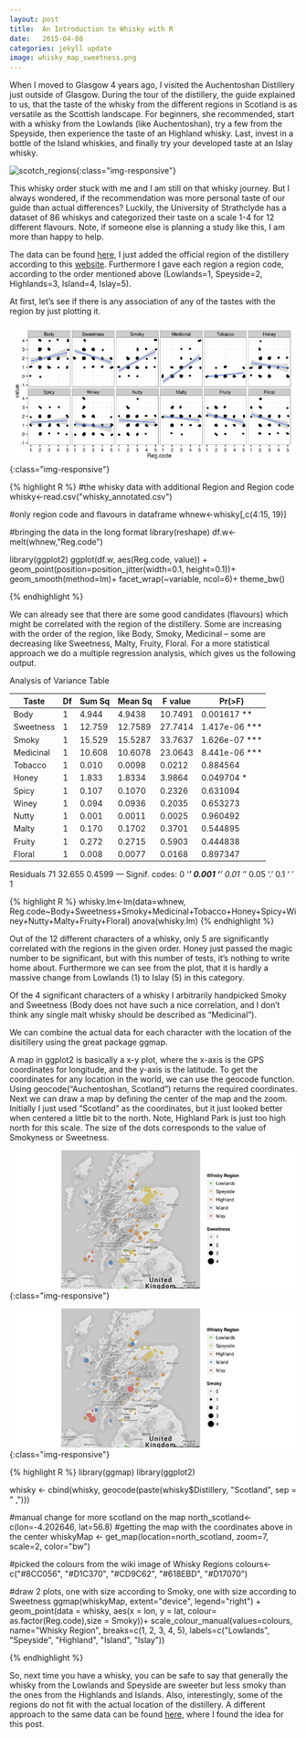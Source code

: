 ```yaml
---
layout: post
title:  An Introduction to Whisky with R
date:   2015-04-08
categories: jekyll update
image: whisky_map_sweetness.png
---
```

When I moved to Glasgow 4 years ago, I visited the Auchentoshan Distillery just outside of Glasgow. During the tour of the distillery, the guide explained to us, that the taste of the whisky from the different regions in Scotland is as versatile as the Scottish landscape. For beginners, she recommended, start with a whisky from the Lowlands (like Auchentoshan), try a few from the Speyside, then experience the taste of an Highland whisky. Last, invest in a bottle of the Island whiskies, and finally try your developed taste at an Islay whisky.

![scotch_regions](https://upload.wikimedia.org/wikipedia/commons/f/fd/Scotch_regions.svg){:class="img-responsive"}

This whisky order stuck with me and I am still on that whisky journey. But I always wondered, if the recommendation was more personal taste of our guide than actual differences? Luckily, the University of Strathclyde has a dataset of 86 whiskys and categorized their taste on a scale 1-4 for 12 different flavours. Note, if someone else is planning a study like this, I am more than happy to help.

The data can be found [here][data], I just added the official region of the distillery according to this [website][regions]. Furthermore I gave each region a region code, according to the order mentioned above (Lowlands=1, Speyside=2, Highlands=3, Island=4, Islay=5).

At first, let’s see if there is any association of any of the tastes with the region by just plotting it.

![whisky_corr](/assets/whisky/whisky_flavour_corr.png){:class="img-responsive"}

{% highlight R %}
#the whisky data with additional Region and Region code
whisky<-read.csv("whisky_annotated.csv")
 
#only region code and flavours in dataframe
whnew<-whisky[,c(4:15, 19)]
 
#bringing the data in the long format
library(reshape)
df.w<- melt(whnew,"Reg.code")
 
library(ggplot2)
ggplot(df.w, aes(Reg.code, value)) +
  geom_point(position=position_jitter(width=0.1, height=0.1))+
  geom_smooth(method=lm)+
  facet_wrap(~variable, ncol=6)+
  theme_bw()

{% endhighlight %}

We can already see that there are some good candidates (flavours) which might be correlated with the region of the distillery. Some are increasing with the order of the region, like Body, Smoky, Medicinal – some are decreasing like Sweetness, Malty, Fruity, Floral. For a more statistical approach we do a multiple regression analysis, which gives us the following output.

Analysis of Variance Table

Taste| Df| Sum Sq| Mean Sq| F value|    Pr(>F)
------- | ---- | ----| ------ | ------ | -------- 
Body       |1  |4.944  |4.9438 |10.7491  |0.001617 **
Sweetness  |1 |12.759 |12.7589 |27.7414 |1.417e-06 ***
Smoky      |1 |15.529 |15.5287 |33.7637 |1.626e-07 ***
Medicinal  |1 |10.608 |10.6078 |23.0643 |8.441e-06 ***
Tobacco    |1  |0.010  |0.0098  |0.0212  |0.884564
Honey      |1  |1.833  |1.8334  |3.9864  |0.049704 *
Spicy      |1  |0.107  |0.1070  |0.2326  |0.631094
Winey      |1  |0.094  |0.0936  |0.2035  |0.653273
Nutty      |1  |0.001  |0.0011  |0.0025  |0.960492
Malty      |1  |0.170  |0.1702  |0.3701  |0.544895
Fruity     |1  |0.272  |0.2715  |0.5903  |0.444838
Floral     |1  |0.008  |0.0077  |0.0168  |0.897347

Residuals 71 32.655  0.4599
—
Signif. codes:  0 ‘***’ 0.001 ‘**’ 0.01 ‘*’ 0.05 ‘.’ 0.1 ‘ ’ 1

{% highlight R %}
whisky.lm<-lm(data=whnew, Reg.code~Body+Sweetness+Smoky+Medicinal+Tobacco+Honey+Spicy+Winey+Nutty+Malty+Fruity+Floral)
anova(whisky.lm)
{% endhighlight %}

Out of the 12 different characters of a whisky, only 5 are significantly correlated with the regions in the given order. Honey just passed the magic number to be significant, but with this number of tests, it’s nothing to write home about. Furthermore we can see from the plot, that it is hardly a massive change from Lowlands (1) to Islay (5) in this category.

Of the 4 significant characters of a whisky I arbitrarily handpicked Smoky and Sweetness (Body does not have such a nice correlation, and I don’t think any single malt whisky should be described as “Medicinal”).

We can combine the actual data for each character with the location of the disitillery using the great package ggmap.

A map in ggplot2 is basically a x-y plot, where the x-axis is the GPS coordinates for longitude, and the y-axis is the latitude. To get the coordinates for any location in the world, we can use the geocode function. Using geocode(“Auchentoshan, Scotland”) returns the required coordinates. Next we can draw a map by defining the center of the map and the zoom. Initially I just used “Scotland” as the coordinates, but it just looked better when centered a little bit to the north. Note, Highland Park is just too high north for this scale.
The size of the dots corresponds to the value of Smokyness or Sweetness.

![whisky_sweet](/assets/whisky/whisky_map_sweetness.png){:class="img-responsive"}

![whisky_smoky](/assets/whisky/whisky_map_smoky.png){:class="img-responsive"}


{% highlight R %}
library(ggmap)
library(ggplot2)
 
whisky <- cbind(whisky, geocode(paste(whisky$Distillery, "Scotland", sep = " ,")))
 
#manual change for more scotland on the map
north_scotland<-c(lon=-4.202646, lat=56.8)
#getting the map with the coordinates above in the center
whiskyMap <- get_map(location=north_scotland, zoom=7, scale=2, color="bw")
 
#picked the colours from the wiki image of Whisky Regions
colours<-c("#8CC056", "#D1C370", "#CD9C62", "#618EBD", "#D17070")
 
#draw 2 plots, one with size according to Smoky, one with size according to Sweetness
ggmap(whiskyMap, extent="device", legend="right") +
  geom_point(data = whisky, aes(x = lon, y = lat, colour= as.factor(Reg.code),size = Smoky))+
  scale_colour_manual(values=colours,
                      name="Whisky Region",
                      breaks=c(1, 2, 3, 4, 5),
                      labels=c("Lowlands", "Speyside", "Highland", "Island", "Islay"))

{% endhighlight %}

So, next time you have a whisky, you can be safe to say that generally the whisky from the Lowlands and Speyside are sweeter but less smoky than the ones from the Highlands and Islands. Also, interestingly, some of the regions do not fit with the actual location of the distillery. A different approach to the same data can be found [here][revolution], where I found the idea for this post.


[data]: https://www.mathstat.strath.ac.uk/outreach/nessie/nessie_whisky.html
[regions]: https://www.maltmadness.com/whisky/
[revolution]: http://blog.revolutionanalytics.com/2013/12/k-means-clustering-86-single-malt-scotch-whiskies.html